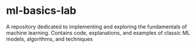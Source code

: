 # ml-basics-lab
A repository dedicated to implementing and exploring the fundamentals of machine learning. Contains code, explanations, and examples of classic ML models, algorithms, and techniques
